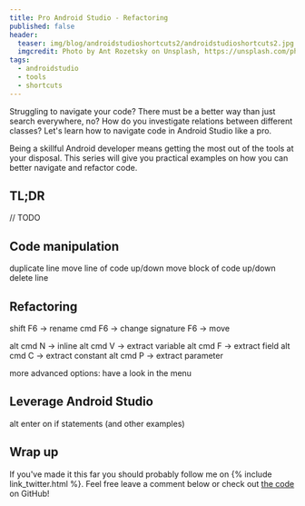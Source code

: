 ```yaml
---
title: Pro Android Studio - Refactoring
published: false
header:
  teaser: img/blog/androidstudioshortcuts2/androidstudioshortcuts2.jpg
  imgcredit: Photo by Ant Rozetsky on Unsplash, https://unsplash.com/photos/io7dX_1EFCg, cropped
tags:
  - androidstudio
  - tools
  - shortcuts
---
```

Struggling to navigate your code? There must be a better way than just search everywhere, no? How do you investigate relations between different classes? Let's learn how to navigate code in Android Studio like a pro.

Being a skillful Android developer means getting the most out of the tools at your disposal. This series will give you practical examples on how you can better navigate and refactor code.

## TL;DR
// TODO

## Code manipulation
duplicate line
move line of code up/down
move block of code up/down
delete line

## Refactoring
shift F6 -> rename
cmd F6 -> change signature
F6 -> move

alt cmd N -> inline
alt cmd V -> extract variable
alt cmd F -> extract field
alt cmd C -> extract constant
alt cmd P -> extract parameter

more advanced options: have a look in the menu

## Leverage Android Studio
alt enter on if statements (and other examples)

## Wrap up
If you've made it this far you should probably follow me on {% include link_twitter.html %}. Feel free leave a comment below or check out [the code](https://github.com/JeroenMols/FragmentBackNavigation) on GitHub!
